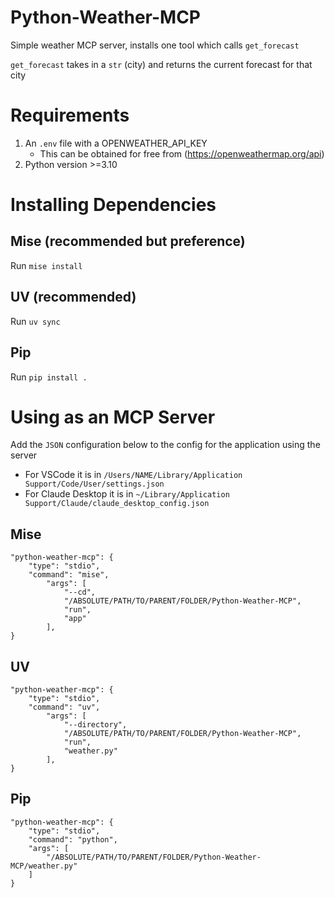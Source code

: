 # Python-Weather-MCP

Simple weather MCP server, installs one tool which calls `get_forecast`

`get_forecast` takes in a `str` (city) and returns the current forecast for that city

# Requirements

1. An `.env` file with a OPENWEATHER_API_KEY
    - This can be obtained for free from (https://openweathermap.org/api)
2. Python version >=3.10

# Installing Dependencies

## Mise (recommended but preference)

Run `mise install`

## UV (recommended)

Run `uv sync`

## Pip

Run `pip install .`

# Using as an MCP Server

Add the `JSON` configuration below to the config for the application using the server 

- For VSCode it is in `/Users/NAME/Library/Application Support/Code/User/settings.json`
- For Claude Desktop it is in `~/Library/Application Support/Claude/claude_desktop_config.json`

## Mise

```
"python-weather-mcp": {
    "type": "stdio",
    "command": "mise",
        "args": [
            "--cd",
            "/ABSOLUTE/PATH/TO/PARENT/FOLDER/Python-Weather-MCP",
            "run",
            "app"
        ],
}
```

## UV

```
"python-weather-mcp": {
    "type": "stdio",
    "command": "uv",
        "args": [
            "--directory",
            "/ABSOLUTE/PATH/TO/PARENT/FOLDER/Python-Weather-MCP",
            "run",
            "weather.py"
        ],
}
```

## Pip 

```
"python-weather-mcp": {
    "type": "stdio",
    "command": "python",
    "args": [
        "/ABSOLUTE/PATH/TO/PARENT/FOLDER/Python-Weather-MCP/weather.py"
    ]
}
```
